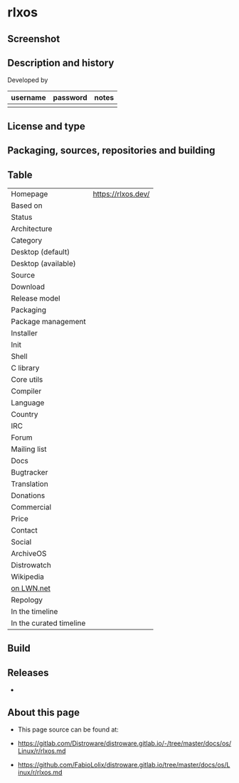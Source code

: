 # rlxos

## Screenshot


## Description and history



Developed by

| username | password | notes |
|----------|----------|-------|
|  |  |  |


## License and type




## Packaging, sources, repositories and building




## Table

|                       |  |
|-----------------------|--|
| Homepage              | <https://rlxos.dev/> |
| Based on              |  |
| Status                |  |
| Architecture          |  |
| Category              |  |
| Desktop (default)     |  |
| Desktop (available)   |  |
| Source                |  |
| Download              |  |
| Release model         |  |
| Packaging             |  |
| Package management    |  |
| Installer             |  |
| Init                  |  |
| Shell                 |  |
| C library             |  |
| Core utils            |  |
| Compiler              |  |
| Language              |  |
| Country               |  |
| IRC                   |  |
| Forum                 |  |
| Mailing list          |  |
| Docs                  |  |
| Bugtracker            |  |
| Translation           |  |
| Donations             |  |
| Commercial            |  |
| Price                 |  |
| Contact               |  |
| Social                | <br> |
| ArchiveOS             |  |
| Distrowatch           |  |
| Wikipedia             |  |
| [on LWN.net](https://lwn.net/Distributions/) |  |
| Repology              |  |
| In the timeline       |  |
| In the curated timeline |  |


## Build


## Releases

* 


## About this page

* This page source can be found at:

* <https://gitlab.com/Distroware/distroware.gitlab.io/-/tree/master/docs/os/Linux/r/rlxos.md>
* <https://github.com/FabioLolix/distroware.gitlab.io/tree/master/docs/os/Linux/r/rlxos.md>
